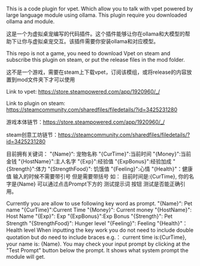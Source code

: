 This is a code plugin for vpet. Which allow you to talk with vpet powered by large language module using ollama. This plugin require you downloaded ollama and module.

这是一个为虚拟桌宠编写的代码插件。这个插件能够让你在ollama和大模型的帮助下让你与虚拟桌宠交互。该插件需要你安装ollama和对应模型。

This repo is not a game, you need to download Vpet on steam and subscribe this plugin on steam, or put the release files in the mod folder.

这不是一个游戏，需要在steam上下载vpet，订阅该模组，或将release的内容放置到mod文件夹下才可以使用

Link to vpet: https://store.steampowered.com/app/1920960/_/

Link to plugin on steam: https://steamcommunity.com/sharedfiles/filedetails/?id=3425231280

游戏本体链节：https://store.steampowered.com/app/1920960/_/

steam创意工坊链节：https://steamcommunity.com/sharedfiles/filedetails/?id=3425231280

目前拥有关键词：
"{Name}“: 宠物名称
"{CurTime}":当前时间
"{Money}":当前金钱
"{HostName}":主人名字
"{Exp}":经验值
"{ExpBonus}":经验加成
"{Strength}":体力
"{StrengthFood}": 饥饿值
"{Feeling}":心情
"{Health}"：健康值
输入的时候不需要带引号 但是需要带括号 如：
目前时间是:{CurTime}, 你的名字是{Name}
可以通过点击Prompt下方的 测试提示词 按钮 测试是否能正确引用。

Currently you are allow to use following key word as prompt.
"{Name}“: Pet name
"{CurTime}":Current Time
"{Money}": Current money
"{HostName}": Host Name
"{Exp}": Exp
"{ExpBonus}":Exp Bonus
"{Strength}": Pet Strength
"{StrengthFood}": Hunger level
"{Feeling}": Feeling
"{Health}"：Health level
When inputting the key work you do not need to include double quotation but do need to include braces e.g.：
    current time is:{CurTime}, your name is: {Name}.
You may check your input prompt by clicking at the "Test Prompt" button below the prompt. It shows what system prompt the module will get.
